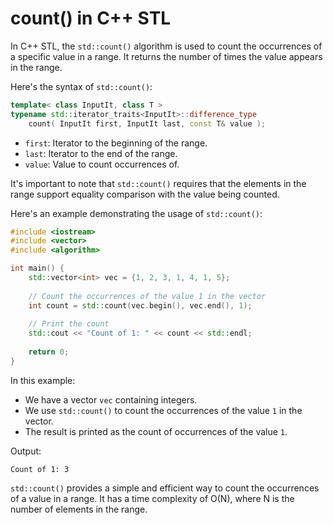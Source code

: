 # count() in C++ STL

In C++ STL, the `std::count()` algorithm is used to count the occurrences of a specific value in a range. It returns the number of times the value appears in the range.

Here's the syntax of `std::count()`:

```cpp
template< class InputIt, class T >
typename std::iterator_traits<InputIt>::difference_type
    count( InputIt first, InputIt last, const T& value );
```

- `first`: Iterator to the beginning of the range.
- `last`: Iterator to the end of the range.
- `value`: Value to count occurrences of.

It's important to note that `std::count()` requires that the elements in the range support equality comparison with the value being counted.

Here's an example demonstrating the usage of `std::count()`:

```cpp
#include <iostream>
#include <vector>
#include <algorithm>

int main() {
    std::vector<int> vec = {1, 2, 3, 1, 4, 1, 5};
    
    // Count the occurrences of the value 1 in the vector
    int count = std::count(vec.begin(), vec.end(), 1);
    
    // Print the count
    std::cout << "Count of 1: " << count << std::endl;
    
    return 0;
}
```

In this example:

- We have a vector `vec` containing integers.
- We use `std::count()` to count the occurrences of the value `1` in the vector.
- The result is printed as the count of occurrences of the value `1`.

Output:
```
Count of 1: 3
```

`std::count()` provides a simple and efficient way to count the occurrences of a value in a range. It has a time complexity of O(N), where N is the number of elements in the range.

